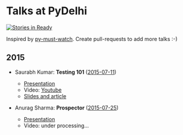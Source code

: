 Talks at PyDelhi
================
[![Stories in Ready](https://badge.waffle.io/pydelhi/talks.png?label=ready&title=Ready)](https://waffle.io/pydelhi/talks)

Inspired by [py-must-watch](https://github.com/s16h/py-must-watch/). Create pull-requests to add more talks :-)

## 2015
* Saurabh Kumar: **Testing 101** ([2015-07-11])
    * [Presentation](https://docs.google.com/presentation/d/1yesEE3ScAsJ3L8AkNMTvEZfOcblBkyVVu1JG0KeCG-4/edit?usp=sharing)
    * Video: [Youtube](https://www.youtube.com/watch?v=_pX8LaMKNBk)
    * [Slides and article](http://bit.ly/testing-101)

* Anurag Sharma: __Prospector__ ([2015-07-25])
    * [Presentation](https://docs.google.com/presentation/d/1M0s8TCEtJk_a_rf36FPMefwGVvK_R8_63UupIfylJjw/edit?usp=sharing)
    * Video: under processing...

[2015-07-25]: http://www.meetup.com/pydelhi/events/223938944/
[2015-07-11]: http://www.meetup.com/pydelhi/events/223783592/

